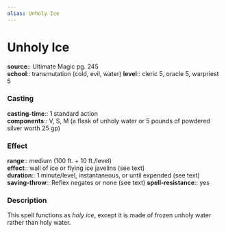 ```yaml
---
alias: Unholy Ice
---
```


# Unholy Ice 

**source**:: Ultimate Magic pg. 245  
**school**:: transmutation (cold, evil, water)
**level**:: cleric 5, oracle 5, warpriest 5

### Casting 

**casting-time**:: 1 standard action  
**components**:: V, S, M (a flask of unholy water or 5 pounds of powdered silver worth 25 gp)

### Effect 

**range**:: medium (100 ft. + 10 ft./level)  
**effect**:: wall of ice or flying ice javelins (see text)  
**duration**:: 1 minute/level, instantaneous, or until expended (see text)  
**saving-throw**:: Reflex negates or none (see text)
**spell-resistance**:: yes

### Description 

This spell functions as *holy ice*, except it is made of frozen unholy water rather than holy water.
